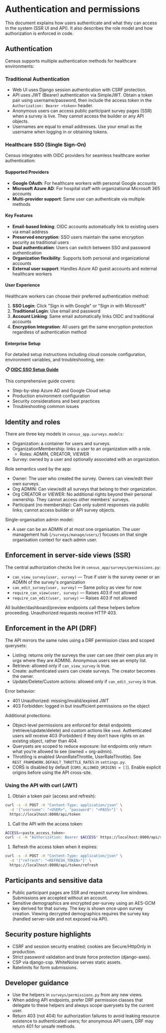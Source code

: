 # Authentication and permissions

This document explains how users authenticate and what they can access in the system (SSR UI and API). It also describes the role model and how authorization is enforced in code.

## Authentication

Census supports multiple authentication methods for healthcare environments:

### Traditional Authentication
- Web UI uses Django session authentication with CSRF protection.
- API uses JWT (Bearer) authentication via SimpleJWT. Obtain a token pair using username/password, then include the access token in the `Authorization: Bearer <token>` header.
- Anonymous users can access public participant survey pages (SSR) when a survey is live. They cannot access the builder or any API objects.
- Usernames are equal to email addresses. Use your email as the username when logging in or obtaining tokens.

### Healthcare SSO (Single Sign-On)

Census integrates with OIDC providers for seamless healthcare worker authentication:

#### Supported Providers

- **Google OAuth**: For healthcare workers with personal Google accounts
- **Microsoft Azure AD**: For hospital staff with organizational Microsoft 365 accounts
- **Multi-provider support**: Same user can authenticate via multiple methods

#### Key Features

- **Email-based linking**: OIDC accounts automatically link to existing users via email address
- **Preserved encryption**: SSO users maintain the same encryption security as traditional users
- **Dual authentication**: Users can switch between SSO and password authentication
- **Organization flexibility**: Supports both personal and organizational accounts
- **External user support**: Handles Azure AD guest accounts and external healthcare workers

#### User Experience

Healthcare workers can choose their preferred authentication method:

1. **SSO Login**: Click "Sign in with Google" or "Sign in with Microsoft"
2. **Traditional Login**: Use email and password
3. **Account Linking**: Same email automatically links OIDC and traditional accounts
4. **Encryption Integration**: All users get the same encryption protection regardless of authentication method

#### Enterprise Setup

For detailed setup instructions including cloud console configuration, environment variables, and troubleshooting, see:

**📋 [OIDC SSO Setup Guide](oidc-sso-setup.md)**

This comprehensive guide covers:

- Step-by-step Azure AD and Google Cloud setup
- Production environment configuration
- Security considerations and best practices
- Troubleshooting common issues

## Identity and roles

There are three key models in `census_app.surveys.models`:

- Organization: a container for users and surveys.
- OrganizationMembership: links a user to an organization with a role.
  - Roles: ADMIN, CREATOR, VIEWER
- Survey: owned by a user and optionally associated with an organization.

Role semantics used by the app:

- Owner: The user who created the survey. Owners can view/edit their own surveys.
- Org ADMIN: Can view/edit all surveys that belong to their organization.
- Org CREATOR or VIEWER: No additional rights beyond their personal ownership. They cannot access other members' surveys.
- Participant (no membership): Can only submit responses via public links; cannot access builder or API survey objects.

Single-organisation admin model:

- A user can be an ADMIN of at most one organisation. The user management hub (`/surveys/manage/users/`) focuses on that single organisation context for each admin user.

## Enforcement in server-side views (SSR)

The central authorization checks live in `census_app/surveys/permissions.py`:

- `can_view_survey(user, survey)` — True if user is the survey owner or an ADMIN of the survey's organization
- `can_edit_survey(user, survey)` — Same policy as view for now
- `require_can_view(user, survey)` — Raises 403 if not allowed
- `require_can_edit(user, survey)` — Raises 403 if not allowed

All builder/dashboard/preview endpoints call these helpers before proceeding. Unauthorized requests receive HTTP 403.

## Enforcement in the API (DRF)

The API mirrors the same rules using a DRF permission class and scoped querysets:

- Listing: returns only the surveys the user can see (their own plus any in orgs where they are ADMIN). Anonymous users see an empty list.
- Retrieve: allowed only if `can_view_survey` is true.
- Create: authenticated users can create surveys. The creator becomes the owner.
- Update/Delete/Custom actions: allowed only if `can_edit_survey` is true.

Error behavior:

- 401 Unauthorized: missing/invalid/expired JWT
- 403 Forbidden: logged in but insufficient permissions on the object

Additional protections:

- Object-level permissions are enforced for detail endpoints (retrieve/update/delete) and custom actions like `seed`. Authenticated users will receive 403 (Forbidden) if they don’t have rights on an existing object, rather than 404.
- Querysets are scoped to reduce exposure: list endpoints only return what you’re allowed to see (owned + org-admin).
- Throttling is enabled (AnonRateThrottle, UserRateThrottle). See `REST_FRAMEWORK.DEFAULT_THROTTLE_RATES` in `settings.py`.
- CORS is disabled by default (`CORS_ALLOWED_ORIGINS = []`). Enable explicit origins before using the API cross-site.

### Using the API with curl (JWT)

1. Obtain a token pair (access and refresh):

```sh
curl -s -X POST -H "Content-Type: application/json" \
  -d '{"username": "<USER>", "password": "<PASS>"}' \
  https://localhost:8000/api/token
```

1. Call the API with the access token:

```sh
ACCESS=<paste_access_token>
curl -s -H "Authorization: Bearer $ACCESS" https://localhost:8000/api/surveys/
```

1. Refresh the access token when it expires:

```sh
curl -s -X POST -H "Content-Type: application/json" \
  -d '{"refresh": "<REFRESH_TOKEN>"}' \
  https://localhost:8000/api/token/refresh
```

## Participants and sensitive data

- Public participant pages are SSR and respect survey live windows. Submissions are accepted without an account.
- Sensitive demographics are encrypted per-survey using an AES-GCM key derived for that survey. The key is shown once upon survey creation. Viewing decrypted demographics requires the survey key (handled server-side and not exposed via API).

## Security posture highlights

- CSRF and session security enabled; cookies are Secure/HttpOnly in production.
- Strict password validation and brute force protection (django-axes).
- CSP via django-csp. WhiteNoise serves static assets.
- Ratelimits for form submissions.

## Developer guidance

- Use the helpers in `surveys/permissions.py` from any new views.
- When adding API endpoints, prefer DRF permission classes that delegate to these helpers and always scope querysets by the current user.
- Return 403 (not 404) for authorization failures to avoid leaking resource existence to authenticated users; for anonymous API users, DRF may return 401 for unsafe methods.
